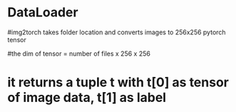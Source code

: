 # DataLoader
#img2torch takes folder location and converts images to 256x256 pytorch tensor

#the dim of tensor = number of files x 256 x 256

# it returns a tuple t with t[0] as tensor of image data, t[1] as label
